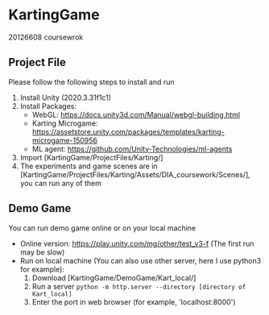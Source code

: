 # KartingGame
20126608 coursewrok

## Project File
Please follow the following steps to install and run

1. Install Unity (2020.3.31f1c1)
2. Install Packages:
    *   WebGL: https://docs.unity3d.com/Manual/webgl-building.html
    *   Karting Microgame: https://assetstore.unity.com/packages/templates/karting-microgame-150956
    *   ML agent: https://github.com/Unity-Technologies/ml-agents
3. Import [KartingGame/ProjectFiles/Karting/]
4. The experiments and game scenes are in [KartingGame/ProjectFiles/Karting/Assets/DIA_coursework/Scenes/], you can run any of them


## Demo Game
You can run demo game online or on your local machine
* Online version: https://play.unity.com/mg/other/test_v3-f (The first run may be slow)
* Run on local machine (You can also use other server, here I use python3 for example):
    1. Download [KartingGame/DemoGame/Kart_local/]
    2. Run a server
        `python -m http.server --directory [directory of Kart_local]`
    3. Enter the port in web browser (for example, 'localhost:8000')

